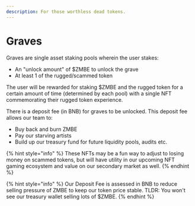 ```yaml
---
description: For those worthless dead tokens.
---
```


# Graves

Graves are single asset staking pools wherein the user stakes:

* An "unlock amount" of $ZMBE to unlock the grave
* At least 1 of the rugged/scammed token 

The user will be rewarded for staking $ZMBE and the rugged token for a certain amount of time \(determined by each pool\) with a single NFT commemorating their rugged token experience. 

There is a deposit fee \(in BNB\) for graves to be unlocked. This deposit fee allows our team to:

* Buy back and burn ZMBE
* Pay our starving artists
* Build up our treasury fund for future liquidity pools, audits etc. 

{% hint style="info" %}
These NFTs may be a fun way to adjust to losing money on scammed tokens, but will have utility in our upcoming NFT gaming ecosystem and value on our secondary market as well. 
{% endhint %}

{% hint style="info" %}
Our Deposit Fee is assessed in BNB to reduce selling pressure of ZMBE to keep our token price stable. TLDR: You won't see our treasury wallet selling lots of $ZMBE.
{% endhint %}

